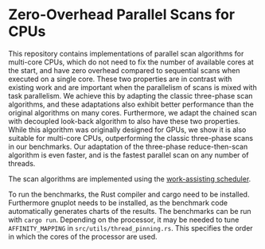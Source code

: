 # Zero-Overhead Parallel Scans for CPUs

This repository contains implementations of parallel scan algorithms for multi-core CPUs,
which do not need to fix the number of available cores at the start,
and have zero overhead compared to sequential scans when executed on a single core.
These two properties are in contrast with existing work and are important when the parallelism of scans is mixed with task parallelism.
We achieve this by adapting the classic three-phase scan algorithms, and these adaptations also exhibit better
performance than the original algorithms on many cores. Furthermore, we adapt the chained scan with decoupled look-back
algorithm to also have these two properties.
While this algorithm was originally designed for GPUs, we show it is also suitable for
multi-core CPUs, outperforming the classic three-phase scans in our benchmarks.
Our adaptation of the three-phase reduce-then-scan algorithm is even faster,
and is the fastest parallel scan on any number of threads.

The scan algorithms are implemented using the [work-assisting scheduler](https://github.com/ivogabe/workassisting).

To run the benchmarks, the Rust compiler and cargo need to be installed. Furthermore gnuplot needs to be installed, as the benchmark code automatically generates charts of the results. The benchmarks can be run with `cargo run`. Depending on the processor, it may be needed to tune `AFFINITY_MAPPING` in `src/utils/thread_pinning.rs`. This specifies the order in which the cores of the processor are used.
